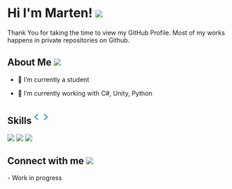 <h1> Hi I'm Marten! <img src="#" width = 30px> </h1>
<p align='center'>
</p>

<div size='20px'>  Thank You for taking the time to view my GitHub Profile. Most of my works happens in private repositories on Github.
</div>

<h2> About Me <img src = "https://media0.giphy.com/media/KDDpcKigbfFpnejZs6/giphy.gif?cid=ecf05e47oy6f4zjs8g1qoiystc56cu7r9tb8a1fe76e05oty&rid=giphy.gif" width = 100px></h2>

- 🔭 I’m currently a student
  
- 🌱 I’m currently working with C#, Unity, Python
  

<h2> Skills <img src = "https://raw.githubusercontent.com/MartenEMD/MartenEMD/main/giphy.webp?token=GHSAT0AAAAAABM6QQYEKZKTMNVUVYCUMPCUYQE6HQA" width = 32px> </h2>
<p float="left">
  <img width ='32px' src ='https://raw.githubusercontent.com/rahulbanerjee26/githubAboutMeGenerator/main/icons/unity.svg'>
  <img width ='32px' src ='https://raw.githubusercontent.com/rahulbanerjee26/githubAboutMeGenerator/main/icons/csharp.svg'>
  <img width ='32px' src ='https://raw.githubusercontent.com/rahulbanerjee26/githubAboutMeGenerator/main/icons/python.svg'>
</p>


<h2> Connect with me <img src='https://raw.githubusercontent.com/ShahriarShafin/ShahriarShafin/main/Assets/handshake.gif' width="100px"> </h2>
- Work in progress
<!-- Add discord -->
  
<br>
<br>
<br>
<!--
[![Marten's GitHub Activity Graph](https://activity-graph.herokuapp.com/graph?username=MaykerStudio&theme=tokyonight&count_private=true)](https://git.io/praveenscience)

| ![Mayke's github stats](https://github-readme-stats.vercel.app/api?username=MaykerStudio&show_icons=true&theme=tokyonight&count_private=true) | ![Mayke GitHub Streak](https://github-readme-streak-stats.herokuapp.com/?user=MaykerStudio&theme=tokyonight&count_private=true) |
| --- | --- |
-->


<br>
